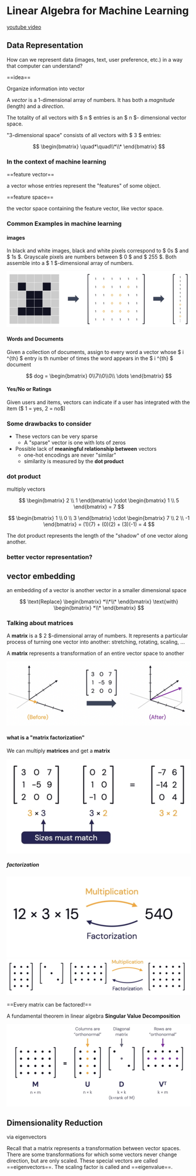 # Linear Algebra for Machine Learning

[youtube video](https://www.youtube.com/watch?v=LlKAna21fLE&t=57s)

## Data Representation

How can we represent data (images, text, user preference, etc.) in a way that computer can understand?

==idea==

Organize information into vector

A _vector_ is a 1-dimensional array of numbers. It has both a _magnitude_ (length) and a _direction_.

The totality of all vectors with $ n $ entries is an $ n $- dimensional vector space.

"$3$-dimensional space" consists of all vectors with $ 3 $ entries:

$$
\begin{bmatrix}
\quad*\quad\\*\\*
\end{bmatrix}
$$

### In the context of machine learning

==feature vector==

a vector whose entries represent the "features" of some object.

==feature space==

the vector space containing the feature vector, like vector space.

### Common Examples in machine learning

#### images

In black and white images, black and white pixels correspond to $ 0s $ and $ 1s $. Grayscale pixels are numbers between $ 0 $ and $ 255 $. Both assemble into a $ 1 $-dimensional array of numbers.

![picture 2](../../../images/7ac32e91cb3de1eb8b33c29452b6eb79d608ad49a9919366577aedc88b5e9cc1.png)  

#### Words and Documents

Given a collection of documents, assign to every word a vector whose $ i ^{th} $ entry is th number of times the word appears in the $  i ^{th} $ document

$$
dog = \begin{bmatrix}
0\\7\\0\\0\\ \dots
\end{bmatrix}
$$

#### Yes/No or Ratings

Given users and items, vectors can indicate if a user has integrated with the item ($ 1 = yes, 2 = no$)

### Some drawbacks to consider

- These vectors can be very sparse
  - A "sparse" vector is one with lots of zeros
- Possible lack of **meaningful relationship between** vectors
  - one-hot encodings are never "similar"
  - similarity is measured by the **dot product**

### dot product

multiply vectors

$$
\begin{bmatrix}
2 \\ 1
\end{bmatrix}
\cdot
\begin{bmatrix}
1 \\ 5
\end{bmatrix}
= 7
$$

$$
\begin{bmatrix}
1 \\ 0 \\ 3
\end{bmatrix}
\cdot
\begin{bmatrix}
7 \\ 2 \\ -1
\end{bmatrix}
= (1)(7) + (0)(2) + (3)(-1) = 4
$$

The dot product represents the length of the "shadow" of one vector along another.

### better vector representation?

## vector embedding

an embedding of a vector is another vector in a smaller dimensional space

$$
\text{Replace}
\begin{bmatrix}
*\\*\\*
\end{bmatrix}
\text{with}
\begin{bmatrix}
*\\*
\end{bmatrix}
$$

### Talking about matrices

A **matrix** is a $ 2 $-dimensional array of numbers.
It represents a particular process of turning one vector into another: stretching, rotating, scaling, ...

A **matrix** represents a transformation of an entire vector space to another

![picture 3](../../../images/fc511a22fe188c111b9d46a1cc1731f68b4a585e6b11b1f3e637130de303a756.png)  

#### what is a "matrix factorization"

We can multiply **matrices** and get a **matrix**

![picture 4](../../../images/b0ae8452de732cb06690749074ae1be1e1aa66c97a39494a0be2d05ead7a9ba9.png)  

##### factorization

![picture 5](../../../images/1836b138af868e2b05d194fea204b33ca851f33bfcb2501a7e0e2a4dae815d8b.png)  
![picture 7](../../../images/ab85e1045e1187f58809fe92ea96a6b4dc2534cbcc1fbb71f9e8b2645ba83734.png)  

==Every matrix can be factored!==

A fundamental theorem in linear algebra
**Singular Value Decomposition**

![picture 8](../../../images/79cf181e27cff9fe3a49812d8a47a1f1caa93498adaf37f024e3fd379b1f80f2.png)  

## Dimensionality Reduction

via eigenvectors

Recall that a matrix represents a transformation between vector spaces.
There are some transformations for which some vectors never change direction, but are only scaled.
These special vectors are called ==eigenvectors==.
The scaling factor is called and ==eigenvalue==.

